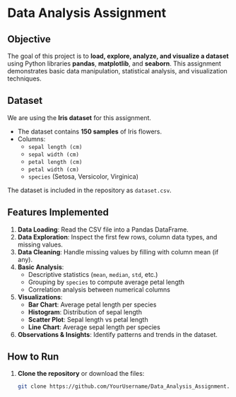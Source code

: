 # Data Analysis Assignment

## Objective
The goal of this project is to **load, explore, analyze, and visualize a dataset** using Python libraries **pandas**, **matplotlib**, and **seaborn**. This assignment demonstrates basic data manipulation, statistical analysis, and visualization techniques.

## Dataset
We are using the **Iris dataset** for this assignment.  
- The dataset contains **150 samples** of Iris flowers.  
- Columns:  
  - `sepal length (cm)`  
  - `sepal width (cm)`  
  - `petal length (cm)`  
  - `petal width (cm)`  
  - `species` (Setosa, Versicolor, Virginica)

The dataset is included in the repository as `dataset.csv`.

## Features Implemented
1. **Data Loading**: Read the CSV file into a Pandas DataFrame.  
2. **Data Exploration**: Inspect the first few rows, column data types, and missing values.  
3. **Data Cleaning**: Handle missing values by filling with column mean (if any).  
4. **Basic Analysis**:
   - Descriptive statistics (`mean`, `median`, `std`, etc.)  
   - Grouping by `species` to compute average petal length  
   - Correlation analysis between numerical columns  
5. **Visualizations**:
   - **Bar Chart**: Average petal length per species  
   - **Histogram**: Distribution of sepal length  
   - **Scatter Plot**: Sepal length vs petal length  
   - **Line Chart**: Average sepal length per species  
6. **Observations & Insights**: Identify patterns and trends in the dataset.

## How to Run
1. **Clone the repository** or download the files:  
   ```bash
   git clone https://github.com/YourUsername/Data_Analysis_Assignment.git
